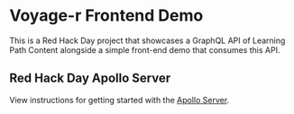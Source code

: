 # Voyage-r Frontend Demo

This is a Red Hack Day project that showcases a GraphQL API of Learning Path Content alongside a simple front-end demo that consumes this API.

## Red Hack Day Apollo Server

View instructions for getting started with the [Apollo Server](https://github.com/widescreenBob/redhackdayapolloserver/tree/main/server).

